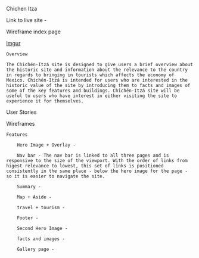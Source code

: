 Chichen Itza

Link to live site - 

Wireframe index page

[Imgur](https://i.imgur.com/r16x3Y3.png)

    Overview

    The Chichén-Itzá site is designed to give users a brief overview about the historic site and information about the relevance to the country in regards to bringing in tourists which affects the economy of Mexico. Chichén-Itzá is intended for users who are interested in the historic value of the site by introducing them to facts and images of some of the key features and buildings. Chichén-Itzá site will be useful to users who have interest in either visiting the site to experience it for themselves.


User Stories

Wireframes


    Features

        Hero Image + Overlay - 

        Nav bar - The nav bar is linked to all three pages and is responsive to the size of the viewport. With the order of links from higest relevance to lowest, this set of links is positioned consistently in the same place - below the hero image for the page - so it is easier to navigate the site.

        Summary - 

        Map + Aside - 

        travel + tourism - 

        Footer - 

        Second Hero Image - 

        facts and images - 

        Gallery page - 

